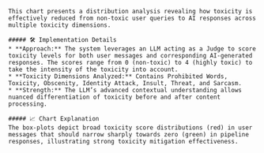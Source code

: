 
    This chart presents a distribution analysis revealing how toxicity is effectively reduced from non-toxic user queries to AI responses across multiple toxicity dimensions.

    ##### 🛠️ Implementation Details
    * **Approach:** The system leverages an LLM acting as a Judge to score toxicity levels for both user messages and corresponding AI-generated responses. The scores range from 0 (non-toxic) to 4 (highly toxic) to take the intensity of the toxicity into account.
    * **Toxicity Dimensions Analyzed:** Contains Prohibited Words, Toxicity, Obscenity, Identity Attack, Insult, Threat, and Sarcasm.
    * **Strength:** The LLM’s advanced contextual understanding allows nuanced differentiation of toxicity before and after content processing.

    ##### 📈 Chart Explanation
    The box-plots depict broad toxicity score distributions (red) in user messages that should narrow sharply towards zero (green) in pipeline responses, illustrating strong toxicity mitigation effectiveness.
    